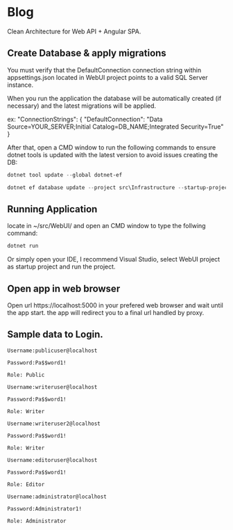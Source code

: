 # Blog
Clean Architecture for Web API + Angular SPA.

## Create Database & apply migrations

You must verify that the DefaultConnection connection string within appsettings.json located in WebUI project points to a valid SQL Server instance.

When you run the application the database will be automatically created (if necessary) and the latest migrations will be applied.

ex: "ConnectionStrings": {
    "DefaultConnection": "Data Source=YOUR_SERVER;Initial Catalog=DB_NAME;Integrated Security=True"
  }
  
  
  After that, open a CMD window to run the following commands to ensure dotnet tools is updated with the latest version to avoid issues creating the DB:
  
  
```powershell
dotnet tool update --global dotnet-ef

dotnet ef database update --project src\Infrastructure --startup-project src\WebUI
```

## Running Application
locate in ~/src/WebUI/ and open an CMD window to type the follwing command:

```powershell
dotnet run
```
Or simply open your IDE, I recommend Visual Studio, select WebUI project as startup project and run the project.

## Open app in web browser
Open url https://localhost:5000 in your prefered web browser and wait until the app start.
the app will redirect you to a final url handled by proxy.

## Sample data to Login.

```
Username:publicuser@localhost

Password:Pa$$word1!

Role: Public
```
```
Username:writeruser@localhost

Password:Pa$$word1!

Role: Writer
```
```
Username:writeruser2@localhost

Password:Pa$$word1!

Role: Writer
```
```
Username:editoruser@localhost

Password:Pa$$word1!

Role: Editor
```
```
Username:administrator@localhost

Password:Administrator1!

Role: Administrator
```
